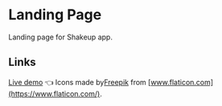 # Landing Page

Landing page for Shakeup app.

## Links

[Live demo](https://gregolive.github.io/landing-page/) 👈
Icons made by[Freepik](https://www.freepik.com) from [www.flaticon.com](https://www.flaticon.com/).